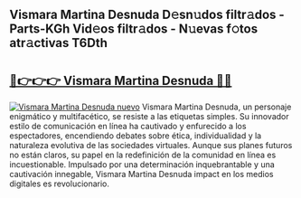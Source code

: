 ## Vismara Martina Desnuda D𝚎sn𝚞dos filtr𝚊dos - Parts-KGh Vid𝚎os filtr𝚊dos - N𝚞evas f𝚘tos atr𝚊ctivas T6Dth

# <h2><a href="http://mb3ovc8.tromn.icu/?c=Vismara+Martina+Desnuda">🔗👉👉👉 Vismara Martina Desnuda 🔗🔗</a></h2>

[![Vismara Martina Desnuda nuevo](https://i.imgur.com/pEAQMta.gif)](http://mb3ovc8.tromn.icu/?c=Vismara+Martina+Desnuda)
Vismara Martina Desnuda, un personaje enigmático y multifacético, se resiste a las etiquetas simples. Su innovador estilo de comunicación en línea ha cautivado y enfurecido a los espectadores, encendiendo debates sobre ética, individualidad y la naturaleza evolutiva de las sociedades virtuales. Aunque sus planes futuros no están claros, su papel en la redefinición de la comunidad en línea es incuestionable. Impulsado por una determinación inquebrantable y una cautivación innegable, Vismara Martina Desnuda impact en los medios digitales es revolucionario.
